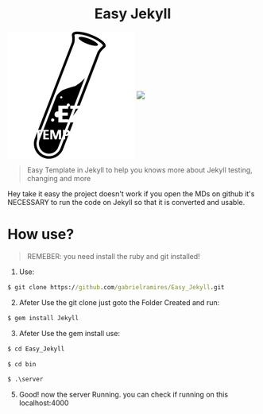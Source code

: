 <h1 align="center"> Easy Jekyll </h1>

<img align="center" src="Base/public/Assets/Images/Icons/Website_favicon.png">
<img align="center" src="https://circleci.com/gh/RamiresOliv/Easy_Jekyll/tree/Website.svg?style=svg">

> Easy Template in Jekyll to help you knows more about Jekyll testing, changing and more

Hey take it easy the project doesn't work if you open the MDs on github it's NECESSARY to run the code on Jekyll so that it is converted and usable.

# How use?

> REMEBER: you need install the ruby and git installed!

1. Use:

```cmd
$ git clone https://github.com/gabrielramires/Easy_Jekyll.git
```

2. Afeter Use the git clone just goto the Folder Created and run:

```cmd
$ gem install Jekyll
```

3. Afeter Use the gem install use:

```cmd
$ cd Easy_Jekyll
```

```cmd
$ cd bin
```

```cmd
$ .\server
```

5. Good! now the server Running. you can check if running on this localhost:4000
